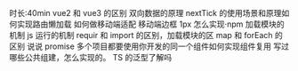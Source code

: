 时长:40min
vue2 和 vue3 的区别
双向数据的原理
nextTick 的使用场景和原理如何实现路由懒加载
如何做移动端适配
移动端边框 1px 怎么实现·npm 加载模块的机制
js 运行的机制
requir 和 import 的区别，加载模块的区
map 和 forEach 的区别
说说 promise
多个项目都要使用你开发的同一个组件如何实现组件复用
写过哪些公共组建，怎么实现的。
TS 的泛型了解吗

